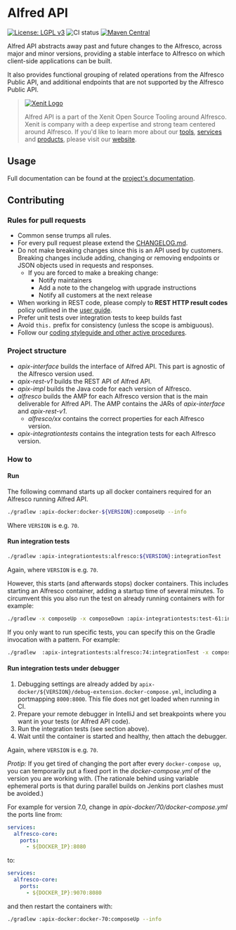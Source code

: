 # Alfred API

[![License: LGPL v3](https://img.shields.io/badge/License-LGPL%20v3-blue.svg)](https://www.gnu.org/licenses/lgpl-3.0)
![CI status](https://github.com/xenit-eu/alfred-api/actions/workflows/ci.yml/badge.svg)
[![Maven Central](https://img.shields.io/maven-central/v/eu.xenit.apix/apix-interface.svg)](http://search.maven.org/#search%7Cga%7C1%7Cg%3A%22eu.xenit.apix%22%20AND%20a%3A%22apix-interface%22)

Alfred API abstracts away past and future changes to the Alfresco, across major and minor versions, providing a stable
interface to Alfresco on which client-side applications can be built.

It also provides functional grouping of related operations from the Alfresco Public API, and additional endpoints that
are not supported by the Alfresco Public API.

> [![Xenit Logo](https://xenit.eu/wp-content/uploads/2017/09/XeniT_Website_Logo.png)](https://xenit.eu/open-source)
> 
> Alfred API is a part of the Xenit Open Source Tooling around Alfresco. Xenit is company with a deep expertise and
> strong team centered around Alfresco. If you'd like to learn more about our [tools](https://xenit.eu/open-source), 
> [services](https://xenit.eu/alfresco) and [products](https://xenit.eu/alfresco-products), please visit our 
> [website](https://xenit.eu).


## Usage
Full documentation can be found at the [project's documentation](https://docs.xenit.eu/alfred-api/stable-user/index.html).

## Contributing

### Rules for pull requests
* Common sense trumps all rules.
* For every pull request please extend the [CHANGELOG.md](./CHANGELOG.md).
* Do not make breaking changes since this is an API used by customers. Breaking changes include 
  adding, changing or removing endpoints or JSON objects used in requests and responses.
  * If you are forced to make a breaking change:
    * Notify maintainers
    * Add a note to the changelog with upgrade instructions
    * Notify all customers at the next release
* When working in REST code, please comply to **REST HTTP result codes** policy outlined in the
  [user guide](https://docs.xenit.eu/alfred-api/stable-user/rest-api/index.html#rest-http-result-codes).
* Prefer unit tests over integration tests to keep builds fast
* Avoid `this.` prefix for consistency (unless the scope is ambiguous).
* Follow our [coding styleguide and other active procedures](https://xenitsupport.jira.com/wiki/spaces/XEN/pages/624558081/XeniT+Enhancement+Proposals+XEP).
  
### Project structure
* *apix-interface* builds the interface of Alfred API. This part is agnostic of the 
Alfresco version used.
* *apix-rest-v1* builds the REST API of Alfred API. 
* *apix-impl* builds the Java code for each version of Alfresco.
* *alfresco* builds the AMP for each Alfresco version that is the main deliverable for Alfred API. The AMP contains
  the JARs of *apix-interface* and *apix-rest-v1*.
    * *alfresco/xx* contains the correct properties for each Alfresco version.
* *apix-integrationtests* contains the integration tests for each Alfresco version.

### How to

#### Run

The following command starts up all docker containers required for an Alfresco running Alfred API.
```bash
./gradlew :apix-docker:docker-${VERSION}:composeUp --info
```
Where `VERSION` is e.g. `70`.


#### Run integration tests
```bash
./gradlew :apix-integrationtests:alfresco:${VERSION}:integrationTest
```  
Again, where `VERSION` is e.g. `70`.

However, this starts (and afterwards stops) docker containers. This includes starting an Alfresco container,
 adding a startup time of several minutes. To circumvent this you also run the test on already running containers with
 for example:
 ```bash
./gradlew -x composeUp -x composeDown :apix-integrationtests:test-61:integrationTest -Pprotocol=http -Phost=localhost -Pport=8061
```

If you only want to run specific tests, you can specify this on the Gradle invocation with a pattern. For example:
 ```bash
./gradlew  :apix-integrationtests:alfresco:74:integrationTest -x composeDown --tests C*ServiceTest
 ```

#### Run integration tests under debugger
1. Debugging settings are already added by `apix-docker/${VERSION}/debug-extension.docker-compose.yml`, including a 
portmapping `8000:8000`. This file does not get loaded when running in CI.
2. Prepare your remote debugger in IntelliJ and set breakpoints where you want in your tests
 (or Alfred API code).
3. Run the integration tests (see section above).
4. Wait until the container is started and healthy, then attach the debugger.

Again, where `VERSION` is e.g. `70`.

*Protip:* If you get tired of changing the port after every `docker-compose up`, you can temporarily put a
fixed port in the *docker-compose.yml* of the version you are working with. (The rationale behind using 
variable ephemeral ports is that during parallel builds on Jenkins port clashes must be avoided.)

For example for version 7.0, change in *apix-docker/70/docker-compose.yml* 
the ports line from:
```yaml
services:
  alfresco-core:
    ports:
      - ${DOCKER_IP}:8080
``` 
to: 
```yaml
services:
  alfresco-core:
    ports:
      - ${DOCKER_IP}:9070:8080
```
and then restart the containers with:

```bash
./gradlew :apix-docker:docker-70:composeUp --info
```
